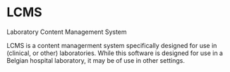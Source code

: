 # LCMS
Laboratory Content Management System

LCMS is a content managerment system specifically designed for use in (clinical, or other) laboratories.
While this software is designed for use in a Belgian hospital laboratory, it may be of use in other settings. 
